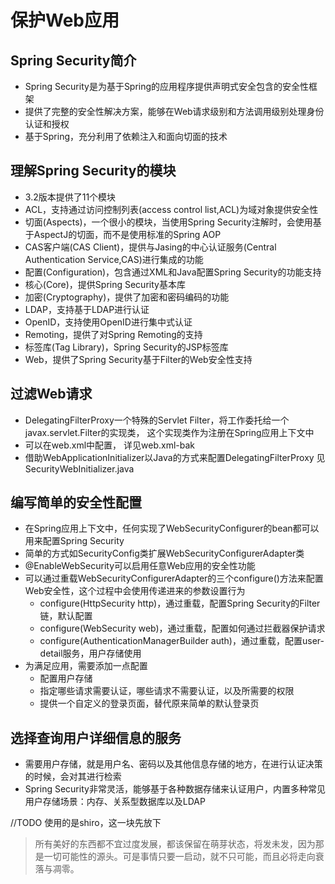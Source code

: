 # 保护Web应用

## Spring Security简介
* Spring Security是为基于Spring的应用程序提供声明式安全包含的安全性框架
* 提供了完整的安全性解决方案，能够在Web请求级别和方法调用级别处理身份认证和授权
* 基于Spring，充分利用了依赖注入和面向切面的技术

## 理解Spring Security的模块
* 3.2版本提供了11个模块
* ACL，支持通过访问控制列表(access control list,ACL)为域对象提供安全性
* 切面(Aspects)，一个很小的模块，当使用Spring Security注解时，会使用基于AspectJ的切面，而不是使用标准的Spring AOP
* CAS客户端(CAS Client)，提供与Jasing的中心认证服务(Central Authentication Service,CAS)进行集成的功能
* 配置(Configuration)，包含通过XML和Java配置Spring Security的功能支持
* 核心(Core)，提供Spring Security基本库
* 加密(Cryptography)，提供了加密和密码编码的功能
* LDAP，支持基于LDAP进行认证
* OpenID，支持使用OpenID进行集中式认证
* Remoting，提供了对Spring Remoting的支持
* 标签库(Tag Library)，Spring Security的JSP标签库
* Web，提供了Spring Security基于Filter的Web安全性支持

## 过滤Web请求
* DelegatingFilterProxy一个特殊的Servlet Filter，将工作委托给一个javax.servlet.Filter的实现类，
	这个实现类作为<bean>注册在Spring应用上下文中
* 可以在web.xml中配置，<filter>  详见web.xml-bak
* 借助WebApplicationInitializer以Java的方式来配置DelegatingFilterProxy 见SecurityWebInitializer.java

## 编写简单的安全性配置
* 在Spring应用上下文中，任何实现了WebSecurityConfigurer的bean都可以用来配置Spring Security
* 简单的方式如SecurityConfig类扩展WebSecurityConfigurerAdapter类
* @EnableWebSecurity可以启用任意Web应用的安全性功能
* 可以通过重载WebSecurityConfigurerAdapter的三个configure()方法来配置Web安全性，这个过程中会使用传递进来的参数设置行为
	* configure(HttpSecurity http)，通过重载，配置Spring Security的Filter链，默认配置
	* configure(WebSecurity web)，通过重载，配置如何通过拦截器保护请求
	* configure(AuthenticationManagerBuilder auth)，通过重载，配置user-detail服务，用户存储使用
* 为满足应用，需要添加一点配置
	* 配置用户存储
	* 指定哪些请求需要认证，哪些请求不需要认证，以及所需要的权限
	* 提供一个自定义的登录页面，替代原来简单的默认登录页

## 选择查询用户详细信息的服务
* 需要用户存储，就是用户名、密码以及其他信息存储的地方，在进行认证决策的时候，会对其进行检索
* Spring Security非常灵活，能够基于各种数据存储来认证用户，内置多种常见用户存储场景：内存、关系型数据库以及LDAP

//TODO 使用的是shiro，这一块先放下

> 所有美好的东西都不宜过度发展，都该保留在萌芽状态，将发未发，因为那是一切可能性的源头。可是事情只要一启动，就不只可能，而且必将走向衰落与凋零。





